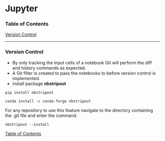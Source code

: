 # Jupyter

### <a name="toc"></a>Table of Contents

[Version Control](#version_control)


---
### <a name="version_control"></a> Version Control
- By only tracking the input cells of a notebook Git will perform the diff 
and history commands as expected.
- A Git filter is created to pass the notebooks to before version control is
 implemented.
- install package **nbstripout**

```
pip install nbstripout
```

```
conda install -c conda-forge nbstripout
```

For any repository to use this feature navigate to the directory containing 
the .git file and enter the command.

```
nbstripout --install
```


[Table of Contents](#toc)

